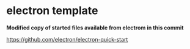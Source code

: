 # electron template

**Modified copy of started files available from electrom in this commit**

https://github.com/electron/electron-quick-start
